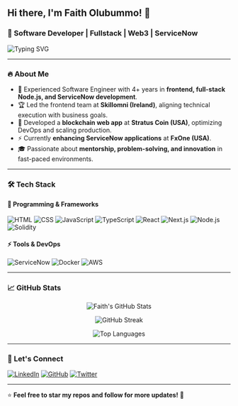 ## Hi there, I'm Faith Olubummo! 👋

### 🚀 Software Developer | Fullstack | Web3 | ServiceNow

![Typing SVG](https://readme-typing-svg.herokuapp.com?font=Fira+Code&duration=4000&pause=1000&color=34D399&center=true&vCenter=true&width=650&lines=Passionate+Software+Developer;Frontend+%7C+Fullstack+%7C+Web3+%7C+ServiceNow;Building+Scalable+%26+Impactful+Applications;Lifelong+Learner+%26+Mentor)

---

### 🔥 About Me
- 🎯 Experienced Software Engineer with 4+ years in **frontend, full-stack Node.js, and ServiceNow development**.
- 🏆 Led the frontend team at **Skillomni (Ireland)**, aligning technical execution with business goals.
- 🔗 Developed a **blockchain web app** at **Stratus Coin (USA)**, optimizing DevOps and scaling production.
- ⚡ Currently **enhancing ServiceNow applications** at **FxOne (USA)**.
- 🎓 Passionate about **mentorship, problem-solving, and innovation** in fast-paced environments.

---

### 🛠️ Tech Stack

#### 🚀 Programming & Frameworks
![HTML](https://img.shields.io/badge/HTML5-E34F26?style=for-the-badge&logo=html5&logoColor=white)
![CSS](https://img.shields.io/badge/CSS3-1572B6?style=for-the-badge&logo=css3&logoColor=white)
![JavaScript](https://img.shields.io/badge/JavaScript-F7DF1E?style=for-the-badge&logo=javascript&logoColor=black)
![TypeScript](https://img.shields.io/badge/TypeScript-3178C6?style=for-the-badge&logo=typescript&logoColor=white)
![React](https://img.shields.io/badge/React-20232A?style=for-the-badge&logo=react&logoColor=61DAFB)
![Next.js](https://img.shields.io/badge/Next.js-000000?style=for-the-badge&logo=nextdotjs&logoColor=white)
![Node.js](https://img.shields.io/badge/Node.js-339933?style=for-the-badge&logo=nodedotjs&logoColor=white)
![Solidity](https://img.shields.io/badge/Solidity-363636?style=for-the-badge&logo=solidity&logoColor=white)

#### ⚡ Tools & DevOps
![ServiceNow](https://img.shields.io/badge/ServiceNow-071D49?style=for-the-badge&logo=servicenow&logoColor=white)
![Docker](https://img.shields.io/badge/Docker-2496ED?style=for-the-badge&logo=docker&logoColor=white)
![AWS](https://img.shields.io/badge/AWS-232F3E?style=for-the-badge&logo=amazon-aws&logoColor=white)

---

### 📈 GitHub Stats
<p align="center">
  <img src="https://github-readme-stats.vercel.app/api?username=leye5555&show_icons=true&theme=radical" alt="Faith's GitHub Stats"/>
</p>

<p align="center">
  <img src="https://github-readme-streak-stats.herokuapp.com/?user=leye5555&theme=radical" alt="GitHub Streak"/>
</p>

<p align="center">
  <img src="https://github-readme-stats.vercel.app/api/top-langs/?username=leye5555&layout=compact&theme=radical" alt="Top Languages"/>
</p>

---

### 🤝 Let's Connect
[![LinkedIn](https://img.shields.io/badge/LinkedIn-0077B5?style=for-the-badge&logo=linkedin&logoColor=white)](https://www.linkedin.com/in/faith-olubummo-65b75715b/)
[![GitHub](https://img.shields.io/badge/GitHub-181717?style=for-the-badge&logo=github&logoColor=white)](https://github.com/leye5555)
[![Twitter](https://img.shields.io/badge/Twitter-1DA1F2?style=for-the-badge&logo=twitter&logoColor=white)](https://twitter.com/pure_retainer)

---

⭐️ **Feel free to star my repos and follow for more updates!** 🚀

